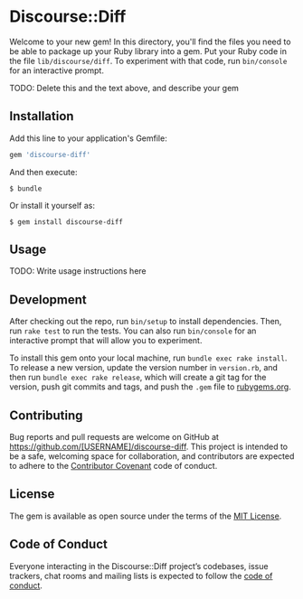 # Discourse::Diff

Welcome to your new gem! In this directory, you'll find the files you need to be able to package up your Ruby library into a gem. Put your Ruby code in the file `lib/discourse/diff`. To experiment with that code, run `bin/console` for an interactive prompt.

TODO: Delete this and the text above, and describe your gem

## Installation

Add this line to your application's Gemfile:

```ruby
gem 'discourse-diff'
```

And then execute:

    $ bundle

Or install it yourself as:

    $ gem install discourse-diff

## Usage

TODO: Write usage instructions here

## Development

After checking out the repo, run `bin/setup` to install dependencies. Then, run `rake test` to run the tests. You can also run `bin/console` for an interactive prompt that will allow you to experiment.

To install this gem onto your local machine, run `bundle exec rake install`. To release a new version, update the version number in `version.rb`, and then run `bundle exec rake release`, which will create a git tag for the version, push git commits and tags, and push the `.gem` file to [rubygems.org](https://rubygems.org).

## Contributing

Bug reports and pull requests are welcome on GitHub at https://github.com/[USERNAME]/discourse-diff. This project is intended to be a safe, welcoming space for collaboration, and contributors are expected to adhere to the [Contributor Covenant](http://contributor-covenant.org) code of conduct.

## License

The gem is available as open source under the terms of the [MIT License](https://opensource.org/licenses/MIT).

## Code of Conduct

Everyone interacting in the Discourse::Diff project’s codebases, issue trackers, chat rooms and mailing lists is expected to follow the [code of conduct](https://github.com/[USERNAME]/discourse-diff/blob/master/CODE_OF_CONDUCT.md).
